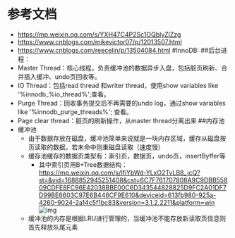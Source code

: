 # 参考文档
* https://mp.weixin.qq.com/s/YXH47C4P2Sc1OQblyZlZzg
* https://www.cnblogs.com/mikevictor07/p/12013507.html
* https://www.cnblogs.com/reecelin/p/13504084.html
#InnoDB:
##后台进程：
* Master Thread：核心线程，负责缓冲池的数据异步入盘，包括脏页刷新、合并插入缓冲、undo页回收等。
* IO Thread：包括read thread 和writer thread，使用show variables like '%innodb_%io_thread%';查看。
* Purge Thread：回收事务提交后不再需要的undo log，通过show variables like '%innodb_purge_threads%'; 查看。
* Page clear thread：脏页的刷新操作，从master thread分离出来
##内存池
* 缓冲池
    * 由于数据存放在磁盘，缓冲池简单来说就是一块内存区域，缓存从磁盘按页读取的数据，若未命中则重磁盘读取（速度慢）
    * 缓存池缓存的数据页类型有：索引页，数据页，undo页，insertByffer等
        * 其中索引页用B+Tree数据结构：https://mp.weixin.qq.com/s/IfiYbWd-YLxO2TvLB8_jcQ?st=&vid=1688852945251408&cst=6C7F761707808A9C9DBB55809CDFE8FC96E42038BBE00C6D343544828825D9FC2A01DF7D99BE6603C97E6B446CF9E610&deviceid=613fb980-925a-4260-9024-2a14c5f1bc83&version=3.1.2.2211&platform=win
    ![img](https://cdn.nlark.com/yuque/0/2019/png/467414/1571583713156-7b4304d4-45c2-40ae-9efc-8b6f22b8a1c1.png)
    * 缓冲池的内存是根据LRU进行管理的，当缓冲池不能存放新读取页信息则首先释放队尾元素

        
        


